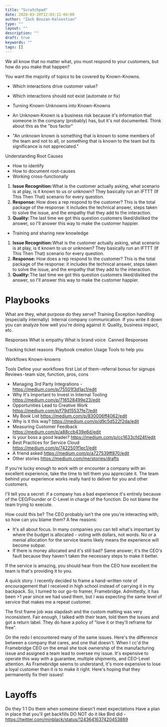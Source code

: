```yaml
---
title: "Scratchpad"
date: 2020-03-20T12:03:11-04:00
author: "Zach Bouzan-Kaloustian"
type: ""
layout: ""
description: ""
draft: true
keywords: ""
tags: []
---
```

We all know that no matter what, you must respond to your customers, but how do you make that happen?

You want the majority of topics to be covered by Known-Knowns.
- Which interactions drive customer value?
- Which interactions should not exist (automate or fix)

- Turning Known-Unknowns into Known-Knowns
- An Unknown-Known is a business risk because it's information that someone in the company (probably) has, but it's not documented. Think about this as the "bus factor"
- "An unknown known is something that is known to some members of the team and not to all, or something that is known to the team but its significance is not appreciated."

Understanding Root Causes
- How to identify
- How to document root-causes
- Working cross-functionally

1. **Issue Recognition:** What is the customer actually asking, what scenario is at play, is it known to us or unknown? They basically run an IFTTT (If This Then That) scenario for every question. 
2. **Response:** How does a rep respond to the customer? This is the total package of the response: it includes the technical answer, steps taken to solve the issue, and the empathy that they add to the interaction. 
3. **Quality:** The last time we got this question customers liked/disliked the answer, so I'll answer this way to make the customer happier. 

- Training and sharing new knowledge

1. **Issue Recognition:** What is the customer actually asking, what scenario is at play, is it known to us or unknown? They basically run an IFTTT (If This Then That) scenario for every question. 
2. **Response:** How does a rep respond to the customer? This is the total package of the response: it includes the technical answer, steps taken to solve the issue, and the empathy that they add to the interaction. 
3. **Quality:** The last time we got this question customers liked/disliked the answer, so I'll answer this way to make the customer happier. 

# Playbooks 
What are they, what purpose do they serve?
Training
Exception handling (especially internally) 
Internal company communication 
If you write it down you can analyze how well you're doing against it: Quality, business impact, etc. 

Responses
What is empathy
What is brand voice 
Canned Responses 

Tracking ticket reasons 
Playbook creation
Usage
Tools to help you 

Workflows
Known-knowns

Tools
Define your workflows first
List of them - referral bonus for signups
Reviews - team size, function, pros, cons

- Managing 3rd Party Integrations - https://medium.com/p/75501f3d1ac1/edit
- Why It's Important to Invest in Internal Tooling https://medium.com/p/716528499e23/edit
- Opportunities Lead to Creative Work https://medium.com/p/f79d15537fe7/edit
- My Book List https://medium.com/p/830006ff4062/edit
- Why is it this way? https://medium.com/p/d9c5d522f2da/edit
- Measuring Customer Feedback https://medium.com/p/a88ccb439e6d/edit
- Is your boss a good leader? https://medium.com/p/cc1633cfd24f/edit
- Best Practices for Service Cloud https://medium.com/p/7422501f1ec1/edit
- A friend asked https://medium.com/p/a727539ff870/edit
- Other stories https://medium.com/me/stories/drafts 

If you're lucky enough to work with or encounter a company with an excellent experience, take the time to tell them you appreciate it. The team behind your experience works really hard to deliver for you and other customers. 

I'll tell you a secret: if a company has a bad experience it's entirely because of the CEO/Founder or C-Level in charge of the function. Do not blame the team trying to execute. 

How could this be? The CEO probably isn't the one you're interacting with, so how can you blame them? A few reasons: 

- It's all about focus. In many companies you can tell what's important by where the budget is allocated - voting with dollars, not words. No or a menial allocation for the service teams likely means the experience will become subpar. 
- If there is money allocated and it's still bad? Same answer; it's the CEO's fault because they haven't taken the necessary steps to make it better. 

If the service is amazing, you should hear from the CEO how excellent the team is that's providing it to you. 

A quick story. I recently decided to frame a hand-written note of encouragement that I received in high school instead of carrying it in my backpack. So, I turned to our go-to framer, Framebridge. Admittedly, it has been >1 year since we had used them, but I was expecting the same level of service that makes me a repeat customer. 

The first frame job was slapdash and the custom matting was very inconsistent. Fair enough, I talked with their team, told them the issues and got a return label. They do have a policy of "love it or they'll reframe for free". 

On the redo I encountered many of the same issues. Here's the difference between a company that cares, and one that doesn't. When I cc'd the Framebridge CEO on the email she took ownership of the manufacturing issue and assigned a team lead to oversee my issue. It's expensive to operate this way with a guarantee, multiple shipments, and CEO-Level attention. As Framebridge seems to understand, it's more expensive to lose a loyal customer than it is to make it right. Here's hoping that they permanently fix their issues! 

# Layoffs
Do they 1:1
Do them when someone doesn't meet expectations
Have a plan in place that you'll get backfills
DO NOT do it like Bird did - https://twitter.com/mjnblack/status/1243641637420453889 
